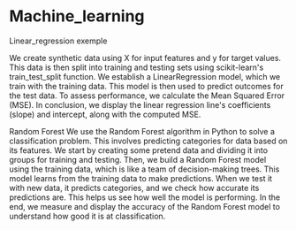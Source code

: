 # Machine_learning

Linear_regression exemple

We create synthetic data using X for input features and y for target values. This data is then split into training
and testing sets using scikit-learn's train_test_split function. We establish a LinearRegression model, which we train
with the training data. This model is then used to predict outcomes for the test data. To assess performance, we calculate 
the Mean Squared Error (MSE). In conclusion, we display the linear regression line's coefficients (slope) and intercept, along with the computed MSE.

Random Forest
We use the Random Forest algorithm in Python to solve a classification problem. This involves predicting categories for data based
on its features. We start by creating some pretend data and dividing it into groups for training and testing. Then, we build a Random 
Forest model using the training data, which is like a team of decision-making trees. This model learns from the training data to make predictions. 
When we test it with new data, it predicts categories, and we check how accurate its predictions are. This helps us see how well the model is performing.
In the end, we measure and display the accuracy of the Random Forest model to understand how good it is at classification.

